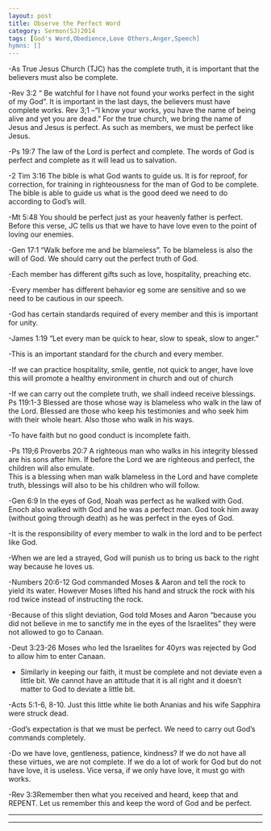 ```yaml
---
layout: post
title: Observe the Perfect Word	
category: Sermon(SJ)2014
tags: [God's Word,Obedience,Love Others,Anger,Speech]
hymns: []
---
```

-As True Jesus Church (TJC) has the complete truth, it is important that the believers must also be complete.

-Rev 3:2 “ Be watchful for I have not found your works perfect in the sight of my God”. It is important in the last days, the believers must have complete works. 
Rev 3;1 –“I know your works, you have the name of being alive and yet you are dead.” For the true church, we bring the name of Jesus and Jesus is perfect. As such as members, we must be perfect like Jesus.

-Ps 19:7  The law of the Lord is perfect and complete. The words of God is perfect and complete as it will lead us to salvation.

-2 Tim 3:16 The bible is what God wants to guide us. It is for reproof, for correction, for training in righteousness for the man of God to be complete. 
The bible is able to guide us what is the good deed we need to do according to God’s will.

-Mt 5:48 You should be perfect just as your heavenly father is perfect. Before this verse, JC tells us that we have to have love even to the point of loving our enemies.

-Gen 17:1 “Walk before me and be blameless”. To be blameless is also the will of God.  We should carry out the perfect truth of God.

-Each member has different gifts such as love, hospitality, preaching etc. 

-Every member has different behavior eg some are sensitive and so we need to be cautious in our speech.

-God has certain standards required of every member and this is important for unity.

-James 1:19 “Let every man be quick to hear, slow to speak, slow to anger.” 

-This is an important standard for the church and every member.

-If we can practice hospitality, smile, gentle, not quick to anger, have love this will promote a healthy environment in church and out of church

-If we can carry out the complete truth, we shall indeed receive blessings. 
Ps 119:1-3 Blessed are those whose way is blameless who walk in the law of the Lord. Blessed are those who keep his testimonies and who seek him with their whole heart. Also those who walk in his ways.

-To have faith but no good conduct is incomplete faith. 

-Ps 119;6   Proverbs 20:7 A righteous man who walks in his integrity blessed are his sons after him. If before the Lord we are righteous and perfect, the children will also emulate.  
This is a blessing when man walk blameless in the Lord and have complete truth, blessings will also to be his children who will follow.

-Gen 6:9 In the eyes of God, Noah was perfect as he walked with God. Enoch also walked with God and he was a perfect man. 
God took him away (without going through death) as he was perfect in the eyes of God.

-It is the responsibility of every member to walk in the lord and to be perfect like God. 

-When we are led a strayed, God will punish us to bring us back to the right way because he loves us.

-Numbers 20:6-12 God commanded Moses & Aaron and tell the rock to yield its water. However Moses lifted his hand and struck the rock with his rod twice instead of instructing the rock.

-Because of this slight deviation, God told Moses and Aaron “because you did not believe in me to sanctify me in the eyes of the Israelites” they were not allowed to go to Canaan.

-Deut 3:23-26 Moses who led the Israelites for 40yrs was rejected by God to allow him to enter Canaan.

- Similarly in keeping our faith, it must be complete and not deviate even a little bit. We cannot have an attitude that it is all right and it doesn’t matter to God to deviate a little bit.

-Acts 5:1-6, 8-10. Just this little white lie both Ananias and his wife Sapphira were struck dead. 

-God’s expectation is that we must be perfect. We need to carry out God’s commands completely.

-Do we have love, gentleness, patience, kindness? If we do not have all these virtues, we are not complete. If we do a lot of work for God but do not have love, it is useless. Vice versa, if we only have love, it must go with works.

-Rev 3:3Remember then what you received and heard, keep that and REPENT. Let us remember this and keep the word of God and be perfect. 



----
****
